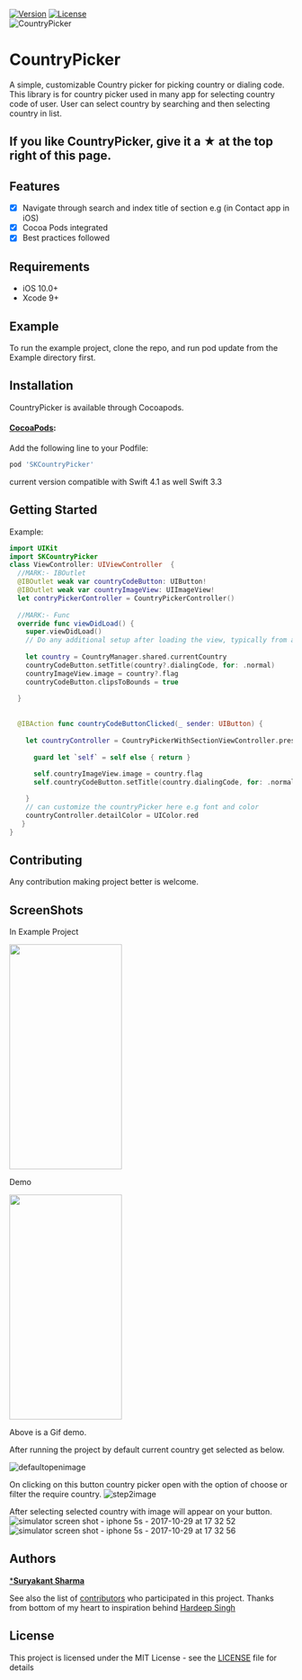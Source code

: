 [![Version](https://img.shields.io/cocoapods/v/SKCountryPicker.svg?style=flat)](https://cocoapods.org/pods/SKCountryPicker)
[![License](https://img.shields.io/badge/License-MIT-8D6E63.svg)](LICENSE)  
![CountryPicker](https://user-images.githubusercontent.com/6416095/50628070-6fe1fd00-0f5c-11e9-9e9b-7e6dac866d43.png)

# CountryPicker


A simple, customizable Country picker for picking country or dialing code.  
This library is for country picker used in many app for selecting country code of user. User can select country by searching and then selecting country in list.

## If you like CountryPicker, give it a ★ at the top right of this page.

## Features

- [x] Navigate through search and index title of section e.g (in Contact app in iOS)
- [x] Cocoa Pods integrated
- [x] Best practices followed

## Requirements

- iOS 10.0+
- Xcode 9+
## Example 
 To run the example project, clone the repo, and run pod update from the Example directory first. 
## Installation

CountryPicker is available through Cocoapods.

#### [CocoaPods](http://cocoapods.org):
Add the following line to your Podfile:

```ruby
pod 'SKCountryPicker'
```
current version compatible with Swift 4.1 as well Swift 3.3 
## Getting Started
Example:

```swift
import UIKit
import SKCountryPicker
class ViewController: UIViewController  {
  //MARK:- IBOutlet
  @IBOutlet weak var countryCodeButton: UIButton!
  @IBOutlet weak var countryImageView: UIImageView!
  let contryPickerController = CountryPickerController()
  
  //MARK:- Func
  override func viewDidLoad() {
    super.viewDidLoad()
    // Do any additional setup after loading the view, typically from a nib.
   
    let country = CountryManager.shared.currentCountry
    countryCodeButton.setTitle(country?.dialingCode, for: .normal)
    countryImageView.image = country?.flag
    countryCodeButton.clipsToBounds = true
    
  }
  
  
  @IBAction func countryCodeButtonClicked(_ sender: UIButton) {
    
    let countryController = CountryPickerWithSectionViewController.presentController(on: self) { [weak self] (country: Country) in
      
      guard let `self` = self else { return }
      
      self.countryImageView.image = country.flag
      self.countryCodeButton.setTitle(country.dialingCode, for: .normal)

    }
    // can customize the countryPicker here e.g font and color
    countryController.detailColor = UIColor.red
   }
}
```


## Contributing

Any contribution making project better is welcome.



## ScreenShots
In Example Project  

<img src= "https://user-images.githubusercontent.com/6416095/44832120-2c425400-ac47-11e8-9b3d-d96474942f46.gif" width="200" height = "400"> 

Demo   

<img src= "https://user-images.githubusercontent.com/6416095/34318079-4dcec342-e7e4-11e7-9d33-933db60d4836.gif" width="200" height = "400">

Above is a Gif demo.

After running the project by default current country get selected as below.

![defaultopenimage](https://github.com/senseiphoneX/CountyPicker/blob/master/Usage%20Resource/screenshot1.png)



On clicking on this button country picker open with the option of choose or filter the require country.
![step2image](https://github.com/senseiphoneX/CountyPicker/blob/master/Usage%20Resource/screenshot2.png)


After selecting selected country with image will appear on your button.
![simulator screen shot - iphone 5s - 2017-10-29 at 17 32 52](https://github.com/senseiphoneX/CountyPicker/blob/master/Usage%20Resource/screenshot3.png)
![simulator screen shot - iphone 5s - 2017-10-29 at 17 32 56](https://github.com/senseiphoneX/CountyPicker/blob/master/Usage%20Resource/screenshot4.png)


## Authors

[***Suryakant Sharma**](https://github.com/SURYAKANTSHARMA)

See also the list of [contributors](https://github.com/SURYAKANTSHARMA/CountyPicker/contributors) who participated in this project. Thanks from bottom of my heart to inspiration behind <a href="https://github.com/hardeep-singh">Hardeep Singh</a>

## License

This project is licensed under the MIT License - see the [LICENSE](LICENSE) file for details






